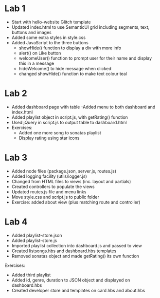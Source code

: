 # Lab 1

- Start with hello-website Glitch template
- Updated index.html to use SemanticUI grid including segments, text, buttons and images
- Added some extra styles in style.css
- Added JavaScript to the three buttons
  - showHide() function to display a div with more info
  - alert() on Like button
  - welcomeUser() function to prompt user for their name and display this in a message
  - hideWelcome() to hide message when clicked
  - changed showHide() function to make text colour teal

# Lab 2

- Added dashboard page with table
  -Added menu to both dashboard and index.html
- Added playlist object in script.js, with getRating() function
- Used jQuery in script.js to output table to dashboard.html
- Exercises:
  - Added one more song to sonatas playlist
  - Display rating using star icons

# Lab 3

- Added node files (package.json, server.js, routes.js)
- Added logging facility (utils/logger.js)
- Changed from HTML files to views (inc. layout and partials)
- Created controllers to populate the views
- Updated routes.js file and menu links
- Move style.css and script.js to public folder
- Exercise: added about view (plus matching route and controller)

# Lab 4

- Added playlist-store.json
- Added playlist-store.js
- Imported playlist collection into dashboard.js and passed to view
- Created listsongs.hbs and dashboard.hbs templates
- Removed sonatas object and made getRating() its own function

Exercises:
- Added third playlist
- Added id, genre, duration to JSON object and displayed on dashboard.hbs
- Created developer store and templates on card.hbs and about.hbs